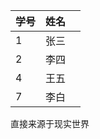 | 学号 | 姓名 |  |
| ---- | ---- | ---- |
| 1 | 张三 |  |
| 2 | 李四 |  |
| 4 | 王五 |  |
| 7 | 李白 |  |

直接来源于现实世界